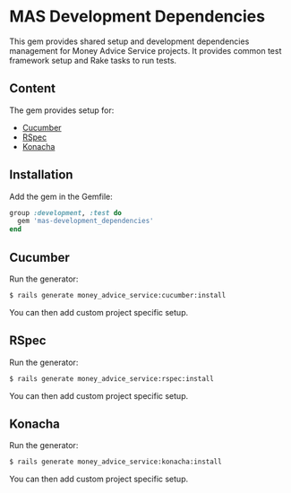 # MAS Development Dependencies

This gem provides shared setup and development dependencies management for
Money Advice Service projects. It provides common test framework setup and
Rake tasks to run tests.

## Content

The gem provides setup for:

* [Cucumber]
* [RSpec]
* [Konacha]

## Installation

Add the gem in the Gemfile:

```ruby
group :development, :test do
  gem 'mas-development_dependencies'
end
```

## Cucumber

Run the generator:

```sh
$ rails generate money_advice_service:cucumber:install
```

You can then add custom project specific setup.


## RSpec

Run the generator:

```sh
$ rails generate money_advice_service:rspec:install
```

You can then add custom project specific setup.


## Konacha

Run the generator:

```sh
$ rails generate money_advice_service:konacha:install
```

You can then add custom project specific setup.


[cucumber]: https://github.com/cucumber/cucumber
[konacha]: https://github.com/jfirebaugh/konacha
[rspec]: https://github.com/rspec
